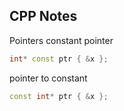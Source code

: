 ## CPP Notes

Pointers
constant pointer
```cpp
int* const ptr { &x };
```
pointer to constant
```cpp
const int* ptr { &x };
```
